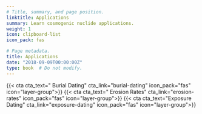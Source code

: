 ```yaml
---
# Title, summary, and page position.
linktitle: Applications
summary: Learn cosmogenic nuclide applications.
weight: 1
icon: clipboard-list
icon_pack: fas

# Page metadata.
title: Applications
date: "2018-09-09T00:00:00Z"
type: book  # Do not modify.
---
```


{{< cta cta_text="  Burial Dating" cta_link="burial-dating" icon_pack="fas" icon="layer-group">}}
{{< cta cta_text=" Erosion Rates" cta_link="erosion-rates" icon_pack="fas" icon="layer-group">}}
{{< cta cta_text="Exposure Dating" cta_link="exposure-dating" icon_pack="fas" icon="layer-group">}}
